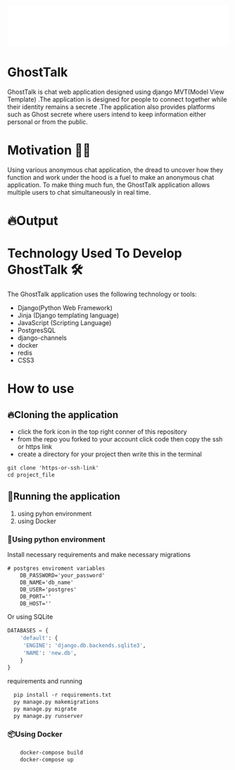 <p align='center'>

![logo_two.svg](auths%2Fstatic%2Fsvg%2Flogo_two.svg)

</p>

# GhostTalk
GhostTalk is chat web application designed using django MVT(Model View Template)
.The application is designed for people to connect together while their identity remains a secrete 
.The application also provides platforms such as Ghost secrete where users intend to keep information
either personal or from the public.

# Motivation 💪🏻
 Using various anonymous chat application, the dread to uncover how they function and work under the hood
is a fuel to make an anonymous chat application. To make thing much fun, the GhostTalk application 
allows multiple users to  chat simultaneously in real time.

# 🔥Output


# Technology Used To Develop GhostTalk 🛠
The GhostTalk application uses the following technology or tools:<br/> 

- Django(Python Web Framework)
- Jinja (Django templating language)
- JavaScript (Scripting Language)
- PostgresSQL
- django-channels
- docker
- redis
- CSS3

# How to use 
## 🔥Cloning the application
- click the fork icon in the top right conner of this repository 
- from the repo you forked to your account click code then copy the ssh or https link 
- create a directory for your project then write this in the terminal

 ```commandline
 git clone 'https-or-ssh-link'
 cd project_file
 ```

## 💨Running the application 
1. using pyhon environment 
2. using Docker

### 🐍Using python environment 
Install necessary requirements and make necessary migrations

```dotenv
# postgres enviroment variables 
    DB_PASSWORD='your_password'
    DB_NAME='db_name'
    DB_USER='postgres'
    DB_PORT=''
    DB_HOST=''
```
Or using SQLite<br/>
```python
DATABASES = {
    'default': {
     'ENGINE': 'django.db.backends.sqlite3', 
     'NAME': 'new.db',
    }
}
```
requirements and running 
```commandline
  pip install -r requirements.txt  
  py manage.py makemigrations
  py manage.py migrate
  py manage.py runserver
```

### 📦Using Docker

```commandline
    docker-compose build
    docker-compose up
```
